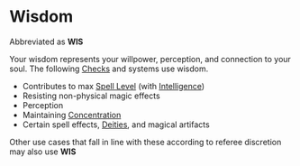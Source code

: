 ---
---

# Wisdom

Abbreviated as **WIS**

Your wisdom represents your willpower, perception, and connection to your soul. The following [Checks](../../Game%20Procedures/Check.md) and systems use wisdom.

* Contributes to max [Spell Level](../../Magic/Spell%20Level.md) (with [Intelligence](Intelligence.md))
* Resisting non-physical magic effects
* Perception
* Maintaining [Concentration](../../Magic/Concentration.md)
* Certain spell effects, [Deities](../../Magic/Spells/Deities/Deities.md), and magical artifacts

Other use cases that fall in line with these according to referee discretion may also use **WIS**
